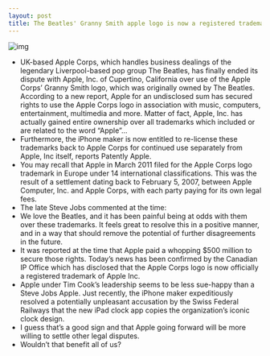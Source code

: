 ```yaml
---
layout: post
title: The Beatles' Granny Smith apple logo is now a registered trademark of Apple Inc.
---
```

![img](http://media.idownloadblog.com/wp-content/uploads/2012/10/Apple-Corps-logo.png)
* UK-based Apple Corps, which handles business dealings of the legendary Liverpool-based pop group The Beatles, has finally ended its dispute with Apple, Inc. of Cupertino, California over use of the Apple Corps’ Granny Smith logo, which was originally owned by The Beatles. According to a new report, Apple for an undisclosed sum has secured rights to use the Apple Corps logo in association with music, computers, entertainment, multimedia and more. Matter of fact, Apple, Inc. has actually gained entire ownership over all trademarks which included or are related to the word “Apple”…
* Furthermore, the iPhone maker is now entitled to re-license these trademarks back to Apple Corps for continued use separately from Apple, Inc itself, reports Patently Apple.
* You may recall that Apple in March 2011 filed for the Apple Corps logo trademark in Europe under 14 international classifications. This was the result of a settlement dating back to February 5, 2007, between Apple Computer, Inc. and Apple Corps, with each party paying for its own legal fees.
* The late Steve Jobs commented at the time:
* We love the Beatles, and it has been painful being at odds with them over these trademarks. It feels great to resolve this in a positive manner, and in a way that should remove the potential of further disagreements in the future.
* It was reported at the time that Apple paid a whopping $500 million to secure those rights. Today’s news has been confirmed by the Canadian IP Office which has disclosed that the Apple Corps logo is now officially a registered trademark of Apple Inc.
* Apple under Tim Cook’s leadership seems to be less sue-happy than a Steve Jobs Apple. Just recently, the iPhone maker expeditiously resolved a potentially unpleasant accusation by the Swiss Federal Railways that the new iPad clock app copies the organization’s iconic clock design.
* I guess that’s a good sign and that Apple going forward will be more willing to settle other legal disputes.
* Wouldn’t that benefit all of us?

